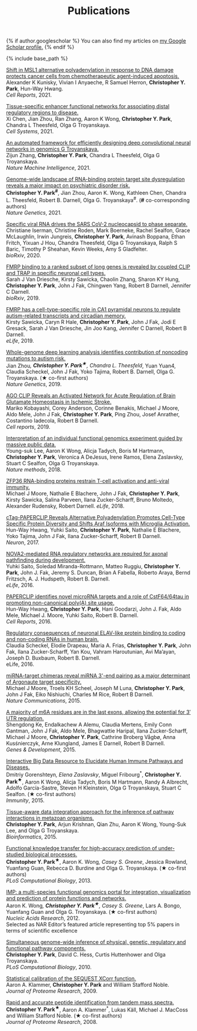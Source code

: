 ﻿---
layout: archive
title: "Publications"
permalink: /publications/
author_profile: true
---

{% if author.googlescholar %}
  You can also find my articles on <u><a href="{{author.googlescholar}}">my Google Scholar profile</a>.</u>
{% endif %}

{% include base_path %}

<!---
{% for post in site.publications reversed %}
  {% include archive-single.html %}
{% endfor %}
--->

[Shift in MSL1 alternative polyadenylation in response to DNA damage protects cancer cells from chemotherapeutic agent-induced apoptosis.](https://pubmed.ncbi.nlm.nih.gov/34644577/)\
Alexander K Kunisky, Vivian I Anyaeche, R Samuel Herron, **Christopher Y. Park**, Hun-Way Hwang.\
*Cell Reports*, 2021.

[Tissue-specific enhancer functional networks for associating distal regulatory regions to disease.](https://pubmed.ncbi.nlm.nih.gov/33689683/)\
Xi Chen, Jian Zhou, Ran Zhang, Aaron K Wong, **Christopher Y. Park**, Chandra L Theesfeld, Olga G Troyanskaya.\
*Cell Systems*, 2021.

[An automated framework for efficiently designing deep convolutional neural networks in genomics G Troyanskaya.](https://www.nature.com/articles/s42256-021-00316-z)\
Zijun Zhang, **Christopher Y. Park**, Chandra L Theesfeld, Olga G Troyanskaya.\
*Nature Machine Intelligence*, 2021.

[Genome-wide landscape of RNA-binding protein target site dysregulation reveals a major impact on psychiatric disorder risk.](https://pubmed.ncbi.nlm.nih.gov/33462483/)\
**Christopher Y. Park<sup>#</sup>**, Jian Zhou, Aaron K. Wong, Kathleen Chen, Chandra L. Theesfeld, Robert B. Darnell, Olga G. Troyanskaya<sup>#</sup>. (**#** co-corresponding authors)\
*Nature Genetics*, 2021.

[Specific viral RNA drives the SARS CoV-2 nucleocapsid to phase separate.](https://www.ncbi.nlm.nih.gov/pmc/articles/PMC7310621/)\
Christiane Iserman, Christine Roden, Mark Boerneke, Rachel Sealfon, Grace McLaughlin, Irwin Jungreis, **Christopher Y. Park**, Avinash Boppana, Ethan Fritch, Yixuan J Hou, Chandra Theesfeld, Olga G Troyanskaya, Ralph S Baric, Timothy P Sheahan, Kevin Weeks, Amy S Gladfelter.\
*bioRxiv*, 2020.

[FMRP binding to a ranked subset of long genes is revealed by coupled CLIP and TRAP in specific neuronal cell types.](https://www.biorxiv.org/content/10.1101/762500v1.abstract)\
Sarah J Van Driesche, Kirsty Sawicka, Chaolin Zhang, Sharon KY Hung, **Christopher Y. Park**, John J Fak, Chingwen Yang, Robert B Darnell, Jennifer C Darnell.\
*bioRxiv*, 2019.

[FMRP has a cell-type-specific role in CA1 pyramidal neurons to regulate autism-related transcripts and circadian memory.](https://pubmed.ncbi.nlm.nih.gov/31860442/)\
Kirsty Sawicka, Caryn R Hale, **Christopher Y. Park**, John J Fak, Jodi E Gresack, Sarah J Van Driesche, Jin Joo Kang, Jennifer C Darnell, Robert B Darnell.\
*eLife*, 2019.

[Whole-genome deep learning analysis identifies contribution of noncoding mutations to autism risk.](https://pubmed.ncbi.nlm.nih.gov/31133750/)\
Jian Zhou<sup>*</sup>, **Christopher Y. Park<sup>&#x2605;</sup>**, Chandra L. Theesfeld<sup>*</sup>, Yuan Yuan4, Claudia Scheckel, John J Fak, Yoko Tajima, Robert B. Darnell, Olga G. Troyanskaya. (&#x2605; co-first authors)\
*Nature Genetics*, 2019.

[AGO CLIP Reveals an Activated Network for Acute Regulation of Brain Glutamate Homeostasis in Ischemic Stroke.](https://pubmed.ncbi.nlm.nih.gov/31340158/)\
Mariko Kobayashi, Corey Anderson, Corinne Benakis, Michael J Moore, Aldo Mele, John J Fak, **Christopher Y. Park**, Ping Zhou, Josef Anrather, Costantino Iadecola, Robert B Darnell.\
*Cell reports*, 2019.

[Interpretation of an individual functional genomics experiment guided by massive public data.](https://pubmed.ncbi.nlm.nih.gov/30478325/)\
Young-suk Lee, Aaron K Wong, Alicja Tadych, Boris M Hartmann, **Christopher Y. Park**, Veronica A DeJesus, Irene Ramos, Elena Zaslavsky, Stuart C Sealfon, Olga G Troyanskaya.\
*Nature methods*, 2018.

[ZFP36 RNA-binding proteins restrain T-cell activation and anti-viral immunity.](https://pubmed.ncbi.nlm.nih.gov/29848443/)\
Michael J Moore, Nathalie E Blachere, John J Fak, **Christopher Y. Park**, Kirsty Sawicka, Salina Parveen, Ilana Zucker-Scharff, Bruno Moltedo, Alexander Rudensky, Robert Darnell. 
*eLife*, 2018.

[cTag-PAPERCLIP Reveals Alternative Polyadenylation Promotes Cell-Type Specific Protein Diversity and Shifts Araf Isoforms with Microglia Activation.](https://pubmed.ncbi.nlm.nih.gov/28910620/)\
Hun-Way Hwang, Yuhki Saito, **Christopher Y. Park**, Nathalie E Blachere, Yoko Tajima, John J Fak, Ilana Zucker-Scharff, Robert B Darnell.\
*Neuron*, 2017.

[NOVA2-mediated RNA regulatory networks are required for axonal pathfinding during development.](https://pubmed.ncbi.nlm.nih.gov/27223325/)\
Yuhki Saito, Soledad Miranda-Rottmann, Matteo Ruggiu, **Christopher Y. Park**, John J. Fak, Jeremy S. Duncan, Brian A Fabella, Roberto Araya, Bernd Fritzsch, A. J. Hudspeth, Robert B. Darnell.\
*eLife*, 2016.

[PAPERCLIP identifies novel microRNA targets and a role of CstF64/64tau in promoting non-canonical poly(A) site usage.](https://pubmed.ncbi.nlm.nih.gov/27050522/)\
Hun-Way Hwang, **Christopher Y. Park**, Hani Goodarzi, John J. Fak, Aldo Mele, Michael J. Moore, Yuhki Saito, Robert B. Darnell.\
*Cell Reports*, 2016.

[Regulatory consequences of neuronal ELAV-like protein binding to coding and non-coding RNAs in human brain.](https://pubmed.ncbi.nlm.nih.gov/26894958/)\
Claudia Scheckel, Elodie Drapeau, Maria A. Frias, **Christopher Y. Park**, John Fak, Ilana Zucker-Scharff, Yan Kou, Vahram Haroutunian, Avi Ma’ayan, Joseph D. Buxbaum, Robert B. Darnell.\
eLife, 2016.

[miRNA-target chimeras reveal miRNA 3'-end pairing as a major determinant of Argonaute target specificity.](https://pubmed.ncbi.nlm.nih.gov/26602609/)\
Michael J Moore, Troels KH Scheel, Joseph M Luna, **Christopher Y. Park**, John J Fak, Eiko Nishiuchi, Charles M Rice, Robert B Darnell.\
*Nature Communications*, 2015.

[A majority of m6A residues are in the last exons, allowing the potential for 3′ UTR regulation.](https://pubmed.ncbi.nlm.nih.gov/26404942/)\
Shengdong Ke, Endalkachew A Alemu, Claudia Mertens, Emily Conn Gantman, John J Fak, Aldo Mele, Bhagwattie Haripal, Ilana Zucker-Scharff, Michael J Moore, **Christopher Y. Park**, Cathrine Broberg Vågbø, Anna Kusśnierczyk, Arne Klungland, James E Darnell, Robert B Darnell.\
*Genes & Development*, 2015.

[Interactive Big Data Resource to Elucidate Human Immune Pathways and Diseases.](https://pubmed.ncbi.nlm.nih.gov/26362267/)\
Dmitriy Gorenshteyn<sup>*</sup>, Elena Zaslavsky<sup>*</sup>, Miguel Fribourg<sup>*</sup>, **Christopher Y. Park<sup>&#x2605;</sup>**, Aaron K Wong, Alicja Tadych, Boris M Hartmann, Randy A Albrecht, Adolfo García-Sastre, Steven H Kleinstein, Olga G Troyanskaya, Stuart C Sealfon. (&#x2605; co-first authors)\
*Immunity*, 2015.

[Tissue-aware data integration approach for the inference of pathway interactions in metazoan organisms.](https://pubmed.ncbi.nlm.nih.gov/25431329/)\
**Christopher Y. Park**, Arjun Krishnan, Qian Zhu, Aaron K Wong, Young-Suk Lee, and Olga G Troyanskaya.\
*Bioinformatics*, 2015.

[Functional knowledge transfer for high-accuracy prediction of under-studied biological processes.](https://pubmed.ncbi.nlm.nih.gov/23516347/)\
**Christopher Y. Park<sup>&#x2605;</sup>**, Aaron K. Wong<sup>*</sup>, Casey S. Greene<sup>*</sup>, Jessica Rowland, Yuanfang Guan, Rebecca D. Burdine and Olga G. Troyanskaya. (&#x2605; co-first authors)\
*PLoS Computational Biology*, 2013.

[IMP: a multi-species functional genomics portal for integration, visualization and prediction of protein functions and networks.](https://pubmed.ncbi.nlm.nih.gov/23516347/)\
Aaron K. Wong<sup>*</sup>, **Christopher Y. Park<sup>&#x2605;</sup>**, Casey S. Greene<sup>*</sup>, Lars A. Bongo, Yuanfang Guan and Olga G. Troyanskaya. (&#x2605; co-first authors)\
*Nucleic Acids Research*, 2012.\
Selected as NAR Editor’s featured article representing top 5% papers in terms of scientific excellence

[Simultaneous genome-wide inference of physical, genetic, regulatory and functional pathway components.](https://pubmed.ncbi.nlm.nih.gov/21124865/)\
**Christopher Y. Park**, David C. Hess, Curtis Huttenhower and Olga Troyanskaya.\
*PLoS Computational Biology*, 2010.

[Statistical calibration of the SEQUEST XCorr function.](https://pubmed.ncbi.nlm.nih.gov/19275164/)\
Aaron A. Klammer, **Christopher Y. Park** and William Stafford Noble.\
*Journal of Proteome Research*, 2009.

[Rapid and accurate peptide identification from tandem mass spectra.](https://pubmed.ncbi.nlm.nih.gov/18505281/)\
**Christopher Y. Park<sup>&#x2605;</sup>**, Aaron A. Klammer<sup>*</sup>, Lukas Käll, Michael J. MacCoss and William Stafford Noble. (&#x2605; co-first authors)\
*Journal of Proteome Research*, 2008.

